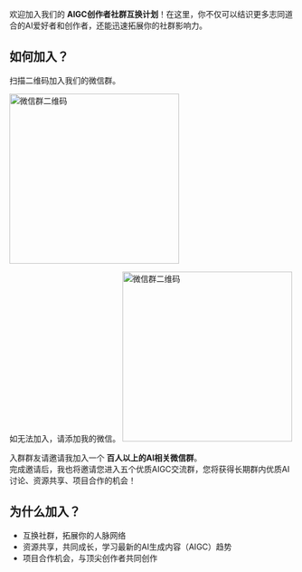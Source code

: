 欢迎加入我们的 **AIGC创作者社群互换计划**！在这里，你不仅可以结识更多志同道合的AI爱好者和创作者，还能迅速拓展你的社群影响力。

## 如何加入？

扫描二维码加入我们的微信群。

<img src="https://github.com/user-attachments/assets/5e228d41-a7a9-4e65-a176-4001b09d482d" alt="微信群二维码" width="300"/>

如无法加入，请添加我的微信。
<img src="https://github.com/user-attachments/assets/ac807fdd-c578-4a78-bc72-739bccb432b5)" alt="微信群二维码" width="300"/>

入群群友请邀请我加入一个 **百人以上的AI相关微信群**。  
完成邀请后，我也将邀请您进入五个优质AIGC交流群，您将获得长期群内优质AI讨论、资源共享、项目合作的机会！

## 为什么加入？

- 互换社群，拓展你的人脉网络  
- 资源共享，共同成长，学习最新的AI生成内容（AIGC）趋势  
- 项目合作机会，与顶尖创作者共同创作
